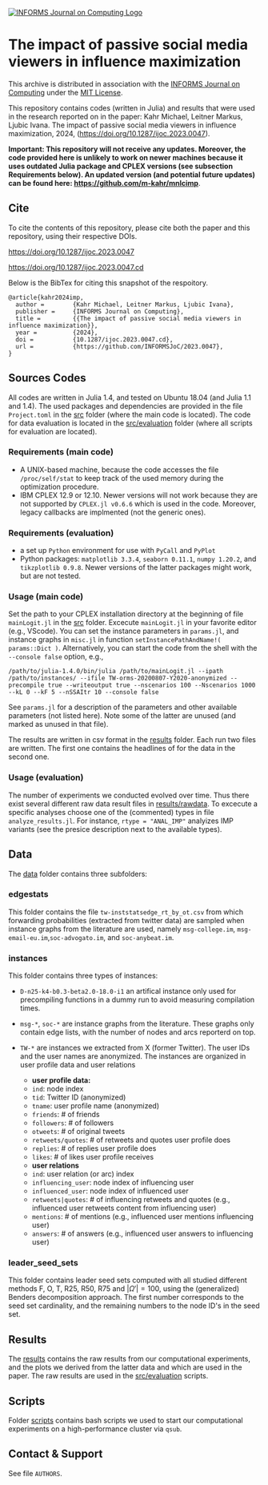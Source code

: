 [![INFORMS Journal on Computing Logo](https://INFORMSJoC.github.io/logos/INFORMS_Journal_on_Computing_Header.jpg)](https://pubsonline.informs.org/journal/ijoc)

# The impact of passive social media viewers in influence maximization

This archive is distributed in association with the [INFORMS Journal on
Computing](https://pubsonline.informs.org/journal/ijoc) under the [MIT License](LICENSE).

This repository contains codes (written in Julia) and results that were used in the research 
reported on in the paper: Kahr Michael, Leitner Markus, Ljubic Ivana. The impact of passive social media viewers in influence maximization, 2024,
(https://doi.org/10.1287/ijoc.2023.0047). 



**Important: This repository will not receive any updates. Moreover, the code provided here is unlikely to work on newer machines because it uses outdated Julia package and CPLEX versions (see subsection Requirements below). An updated version (and potential future updates) can be found here:
https://github.com/m-kahr/mnlcimp**.

## Cite

To cite the contents of this repository, please cite both the paper and this repository, using their respective DOIs.

https://doi.org/10.1287/ijoc.2023.0047 

https://doi.org/10.1287/ijoc.2023.0047.cd 

Below is the BibTex for citing this snapshot of the respoitory.

```
@article{kahr2024imp,
  author =        {Kahr Michael, Leitner Markus, Ljubic Ivana},
  publisher =     {INFORMS Journal on Computing},
  title =         {{The impact of passive social media viewers in influence maximization}},
  year =          {2024},
  doi =           {10.1287/ijoc.2023.0047.cd},
  url =           {https://github.com/INFORMSJoC/2023.0047},
}  
```

## Sources Codes

All codes are written in Julia 1.4, and tested on Ubuntu 18.04 (and Julia 1.1 and 1.4). The used packages and dependencies are provided in the file `Project.toml` in the [src](src/) folder (where the main code is located). The code for data evaluation is located in the [src/evaluation](src/evaluation/) folder (where all scripts for evaluation are located).

### Requirements (main code)
- A UNIX-based machine, because the code accesses the file `/proc/self/stat` to keep track of the used memory during the optimization procedure. 
- IBM CPLEX 12.9 or 12.10. Newer versions will not work because they are not supported by `CPLEX.jl v0.6.6` which is used in the code. Moreover, legacy callbacks are implmented (not the generic ones).

### Requirements (evaluation)
- a set up `Python` environment for use with `PyCall` and `PyPlot`
- Python packages: `matplotlib 3.3.4`, `seaborn 0.11.1`, `numpy 1.20.2`, and `tikzplotlib 0.9.8`. Newer versions of the latter packages might work, but are not tested.

### Usage (main code)
Set the path to your CPLEX installation directory at the beginning of file `mainLogit.jl` in the [src](src/) folder. Excecute `mainLogit.jl` in your favorite editor (e.g., VScode). You can set the instance parameters in `params.jl`, and instance graphs in `misc.jl` in function `setInstancePathAndName!( params::Dict )`. Alternatively, you can start the code from the shell with the `--console false` option, e.g.,
```
/path/to/julia-1.4.0/bin/julia /path/to/mainLogit.jl --ipath /path/to/instances/ --ifile TW-orms-20200807-Y2020-anonymized --precompile true --writeoutput true --nscenarios 100 --Nscenarios 1000 --kL 0 --kF 5 --nSSAItr 10 --console false 
```
See `params.jl` for a description of the parameters and other available parameters (not listed here). Note some of the latter are unused (and marked as unused in that file).

The results are written in csv format in the [results](folder/) folder. Each run two files are written. The first one contains the headlines of for the data in the second one. 

### Usage (evaluation)
The number of experiments we conducted evolved over time. Thus there exist several different raw data result files in [results/rawdata](results/raw_data/). To excecute a specific analyses choose one of the (commented) types in file `analyze_results.jl`. For instance, `rtype = "ANAL_IMP"` analyizes IMP variants (see the presice description next to the available types). 

## Data
The [data](data/) folder contains three subfolders:

### edgestats
This folder contains the file `tw-inststatsedge_rt_by_ot.csv` from which forwarding probabilities (extracted from twitter data) are sampled when instance graphs from the literature are used, namely `msg-college.im`, `msg-email-eu.im`,`soc-advogato.im`, and `soc-anybeat.im`.

### instances
This folder contains three types of instances:
- `D-n25-k4-b0.3-beta2.0-18.0-i1` an artifical instance only used for precompiling functions in a dummy run to avoid measuring compilation times.
- `msg-*`, `soc-*` are instance graphs from the literature. These graphs only contain edge lists, with the number of nodes and arcs reporterd on top.
- `TW-*` are instances we extracted from X (former Twitter). The user IDs and the user names are anonymized. The instances are organized in user profile data and user relations 
   
   - **user profile data:**
   - `ind`: node index
   - `tid`: Twitter ID (anonymized)
   - `tname`: user profile name (anonymized)
   - `friends`: # of friends
   - `followers`: # of followers
   - `otweets`: # of original tweets
   - `retweets/quotes`: # of retweets and quotes user profile does
   - `replies`: # of replies user profile does
   - `likes`: # of likes user profile receives
   - **user relations**
   - `ind`: user relation (or arc) index
   - `influencing_user`: node index of influencing user
   - `influenced_user`: node index of influenced user
   - `retweets|quotes`: # of influencing retweets and quotes (e.g., influenced user retweets content from influencing user)
   - `mentions`: # of mentions (e.g., influenced user mentions influencing user)
   - `answers`: # of answers (e.g., influenced user answers to influencing user)

### leader_seed_sets
This folder contains leader seed sets computed with all studied different methods F, O, T, R25, R50, R75 and $|\Omega'| = 100$, using the (generalized) Benders decomposition approach. The first number corresponds to the seed set cardinality, and the remaining numbers to the node ID's in the seed set.

## Results

The [results](results/) contains the raw results from our computational experiments, and the plots we derived from the latter data and which are used in the paper. The raw results are used in the [src/evaluation](src/evaluation/) scripts.


## Scripts

Folder [scripts](scripts/) contains bash scripts we used to start our computational experiments on a high-performance cluster via `qsub`.



## Contact & Support
See file `AUTHORS`.
